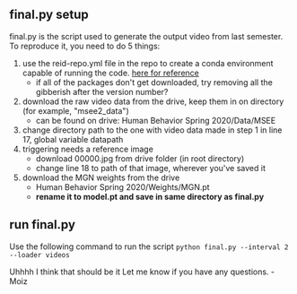## final.py setup
final.py is the script used to generate the output video from last semester.
To reproduce it, you need to do 5 things:
1. use the reid-repo.yml file in the repo to create a conda environment capable of running the code. [here for reference](https://gist.github.com/pratos/e167d4b002f5d888d0726a5b5ddcca57)
   - if all of the packages don't get downloaded, try removing all the gibberish after the version number?
2. download the raw video data from the drive, keep them in on directory (for example, "msee2_data")
   - can be found on drive: Human Behavior Spring 2020/Data/MSEE
3. change directory path to the one with video data made in step 1 in line 17, global variable datapath
4. triggering needs a reference image
   - download 00000.jpg from drive folder (in root directory)
   - change line 18 to path of that image, wherever you've saved it
5. download the MGN weights from the drive
   - Human Behavior Spring 2020/Weights/MGN.pt
   - **rename it to model.pt and save in same directory as final.py** 

## run final.py
Use the following command to run the script
```python final.py --interval 2 --loader videos```

Uhhhh I think that should be it
Let me know if you have any questions. - Moiz
